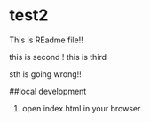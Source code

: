# test2


This is REadme file!!

this is second !
this is third


sth is going wrong!!

##local development
1. open index.html in your browser